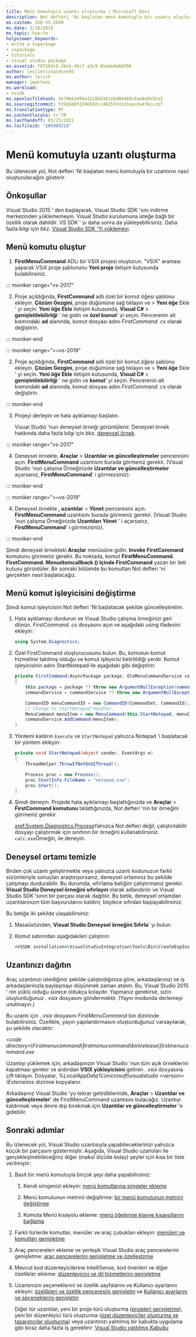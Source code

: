 ```yaml
---
title: Menü komutuyla uzantı oluşturma | Microsoft Docs
description: Not defteri 'Ni başlatan menü komutuyla bir uzantı oluşturmayı öğrenin. Bir menü komutu oluşturun ve menü komut işleyicisini değiştirin.
ms.custom: SEO-VS-2020
ms.date: 3/16/2019
ms.topic: how-to
helpviewer_keywords:
- write a vspackage
- vspackage
- tutorials
- visual studio package
ms.assetid: f97104c8-2bcb-45c7-a3c9-85abeda8df98
author: leslierichardson95
ms.author: lerich
manager: jmartens
ms.workload:
- vssdk
ms.openlocfilehash: de79662494a3228dd301e8d08480c6aa0a0192a2
ms.sourcegitcommit: f2916d8fd296b92cc402597d1d1eecda4f6cccbf
ms.translationtype: MT
ms.contentlocale: tr-TR
ms.lasthandoff: 03/25/2021
ms.locfileid: "105089218"
---
```

# <a name="create-an-extension-with-a-menu-command"></a>Menü komutuyla uzantı oluşturma

Bu izlenecek yol, Not defteri 'Ni başlatan menü komutuyla bir uzantının nasıl oluşturulacağını gösterir.

## <a name="prerequisites"></a>Önkoşullar

Visual Studio 2015 ' den başlayarak, Visual Studio SDK 'sını indirme merkezinden yüklememeyin. Visual Studio kurulumuna isteğe bağlı bir özellik olarak dahildir. VS SDK ' yı daha sonra da yükleyebilirsiniz. Daha fazla bilgi için bkz. [Visual Studio SDK 'Yı yüklemeyi](../extensibility/installing-the-visual-studio-sdk.md).

## <a name="create-a-menu-command"></a>Menü komutu oluştur

1. **FirstMenuCommand** ADLı bir VSIX projesi oluşturun. "VSIX" araması yaparak VSıX proje şablonunu **Yeni proje** iletişim kutusunda bulabilirsiniz.

::: moniker range="vs-2017"

2. Proje açıldığında, **FirstCommand** adlı özel bir komut öğesi şablonu ekleyin. **Çözüm Gezgini**, proje düğümüne sağ tıklayın ve   >  **Yeni öğe** Ekle ' yi seçin. **Yeni öğe Ekle** iletişim kutusunda, **Visual C#**  >  **genişletilebilirliği** ' ne gidin ve **özel komut**' yi seçin. Pencerenin alt kısmındaki **ad** alanında, komut dosyası adını *FirstCommand. cs* olarak değiştirin.

::: moniker-end

::: moniker range=">=vs-2019"

2. Proje açıldığında, **FirstCommand** adlı özel bir komut öğesi şablonu ekleyin. **Çözüm Gezgini**, proje düğümüne sağ tıklayın ve   >  **Yeni öğe** Ekle ' yi seçin. **Yeni öğe Ekle** iletişim kutusunda, **Visual C#**  >  **genişletilebilirliği** ' ne gidin ve **komut**' yi seçin. Pencerenin alt kısmındaki **ad** alanında, komut dosyası adını *FirstCommand. cs* olarak değiştirin.

::: moniker-end

3. Projeyi derleyin ve hata ayıklamayı başlatın.

    Visual Studio 'nun deneysel örneği görüntülenir. Deneysel örnek hakkında daha fazla bilgi için bkz. [deneysel örnek](../extensibility/the-experimental-instance.md).

::: moniker range="vs-2017"

4. Deneysel örnekte, **Araçlar**  >  **Uzantılar ve güncelleştirmeler** penceresini açın. **FirstMenuCommand** uzantısını burada görmeniz gerekir. (Visual Studio 'nun çalışma Örneğinizde **Uzantılar ve güncelleştirmeler** açarsanız, **FirstMenuCommand**' i görmezsiniz).

::: moniker-end

::: moniker range=">=vs-2019"

4. Deneysel örnekte **, uzantılar**  >  **Yönet** penceresini açın. **FirstMenuCommand** uzantısını burada görmeniz gerekir. (Visual Studio 'nun çalışma Örneğinizde **Uzantıları Yönet** ' i açarsanız, **FirstMenuCommand**' i görmezsiniz).

::: moniker-end

Şimdi deneysel örnekteki **Araçlar** menüsüne gidin. **Invoke FirstCommand** komutunu görmeniz gerekir. Bu noktada, komut **FirstMenuCommand. FirstCommand. Menuıitemcallback () Içinde FirstCommand** yazan bir ileti kutusu görüntüler. Bir sonraki bölümde bu komuttan Not defteri 'ni gerçekten nasıl başlatacağız.

## <a name="change-the-menu-command-handler"></a>Menü komut işleyicisini değiştirme

Şimdi komut işleyicisini Not defteri 'Ni başlatacak şekilde güncelleştirelim.

1. Hata ayıklamayı durdurun ve Visual Studio çalışma örneğinizi geri dönün. *FirstCommand. cs* dosyasını açın ve aşağıdaki using ifadesini ekleyin:

    ```csharp
    using System.Diagnostics;
    ```

2. Özel FirstCommand oluşturucusunu bulun. Bu, komutun komut hizmetine takılmış olduğu ve komut işleyicisi belirtildiği yerdir. Komut işleyicisinin adını StartNotepad ile aşağıdaki gibi değiştirin:

    ```csharp
    private FirstCommand(AsyncPackage package, OleMenuCommandService commandService)
    {
        this.package = package ?? throw new ArgumentNullException(nameof(package));
        commandService = commandService ?? throw new ArgumentNullException(nameof(commandService));

        CommandID menuCommandID = new CommandID(CommandSet, CommandId);
        // Change to StartNotepad handler.
        MenuCommand menuItem = new MenuCommand(this.StartNotepad, menuCommandID);
        commandService.AddCommand(menuItem);
    }
    ```

3. Yöntemi kaldırın `Execute` ve `StartNotepad` yalnızca Notepad 'i başlatacak bir yöntem ekleyin:

    ```csharp
    private void StartNotepad(object sender, EventArgs e)
    {
        ThreadHelper.ThrowIfNotOnUIThread();

        Process proc = new Process();
        proc.StartInfo.FileName = "notepad.exe";
        proc.Start();
    }
    ```

4. Şimdi deneyin. Projede hata ayıklamayı başlattığınızda ve **Araçlar**  >  **FirstCommand komutunu** tıklattığınızda, Not defteri 'nin bir örneğini görmeniz gerekir.

    <xref:System.Diagnostics.Process>Yalnızca Not defteri değil, çalıştırılabilir dosyayı çalıştırmak için sınıfının bir örneğini kullanabilirsiniz. `calc.exe`Örneğin, ile deneyin.

## <a name="clean-up-the-experimental-environment"></a>Deneysel ortamı temizle

Birden çok uzantı geliştirmekte veya yalnızca uzantı kodunuzun farklı sürümleriyle sonuçları araştırıyorsanız, deneysel ortamınız bu şekilde çalışmayı durdurabilir. Bu durumda, sıfırlama betiğini çalıştırmanız gerekir. **Visual Studio Deneysel örneğini sıfırlayın** olarak adlandırılır ve Visual Studio SDK 'sının bir parçası olarak dağıtılır. Bu betik, deneysel ortamdan uzantılarınızın tüm başvurularını kaldırır, böylece sıfırdan başlayabilirsiniz.

Bu betiğe iki şekilde ulaşabilirsiniz:

1. Masaüstünden, **Visual Studio Deneysel örneğini Sıfırla**' yı bulun.

2. Komut satırından aşağıdakileri çalıştırın:

    ```cmd
    <VSSDK installation>\VisualStudioIntegration\Tools\Bin\CreateExpInstance.exe /Reset /VSInstance=<version> /RootSuffix=Exp && PAUSE

    ```

## <a name="deploy-your-extension"></a>Uzantınızı dağıtın

Araç uzantınızı istediğiniz şekilde çalıştırdığınıza göre, arkadaşlarınızı ve iş arkadaşlarınızla paylaşmayı düşünmek zaman atalım. Bu, Visual Studio 2015 ' nin yüklü olduğu sürece oldukça kolaydır. Yapmanız gerekirse, sizin oluşturduğunuz *. vsix* dosyasını göndermektir. (Yayın modunda derlemeyi unutmayın.)

Bu uzantı için *. vsix* dosyasını *FirstMenuCommand* bin dizininde bulabilirsiniz. Özellikle, yayın yapılandırmasını oluşturduğunuz varsayılarak, şu şekilde olacaktır:

*\<code directory>\Firstmenucommand\firstmenucommand\bin\release\firstmenucommand.exe*

Uzantıyı yüklemek için, arkadaşınızın Visual Studio 'nun tüm açık örneklerini kapatması gerekir ve ardından **VSIX yükleyicisini** getiren *. vsix* dosyasına çift tıklayın. Dosyalar, *%LocalAppData%\microsoft\visualstudio \<version> \Extensions* dizinine kopyalanır.

Arkadaşınız Visual Studio 'yu tekrar getirdiklerinde, **Araçlar**  >  **Uzantılar ve güncelleştirmeler**' de FirstMenuCommand uzantısını bulacağız. Uzantıyı kaldırmak veya devre dışı bırakmak için **Uzantılar ve güncelleştirmeler** 'e gidebilir.

## <a name="next-steps"></a>Sonraki adımlar

Bu izlenecek yol, Visual Studio uzantısıyla yapabileceklerinizi yalnızca küçük bir parçasını göstermiştir. Aşağıda, Visual Studio uzantıları ile gerçekleştirebileceğiniz diğer (makul ölçüde kolay) şeyler için kısa bir liste verilmiştir:

1. Basit bir menü komutuyla birçok şeyi daha yapabilirsiniz:

   1. Kendi simgenizi ekleyin: [menü komutlarına simgeler ekleme](../extensibility/adding-icons-to-menu-commands.md)

   2. Menü komutunun metnini değiştirme: [bir menü komutunun metnini değiştirme](../extensibility/changing-the-text-of-a-menu-command.md)

   3. Komuta Menü kısayolu ekleme: [menü öğelerine klavye kısayollarını bağlama](../extensibility/binding-keyboard-shortcuts-to-menu-items.md)

2. Farklı türlerde komutlar, menüler ve araç çubukları ekleyin: [menüleri ve komutları genişletme](../extensibility/extending-menus-and-commands.md)

3. Araç pencereleri ekleme ve yerleşik Visual Studio araç pencerelerini genişletme: [araç pencerelerini genişletme ve özelleştirme](../extensibility/extending-and-customizing-tool-windows.md)

4. Mevcut kod düzenleyicilerine IntelliSense, kod önerileri ve diğer özellikler ekleme: [düzenleyiciyi ve dil hizmetlerini genişletme](../extensibility/extending-the-editor-and-language-services.md)

5. Uzantınızın seçeneklerini ve özellik sayfalarını ve Kullanıcı ayarlarını ekleyin: [özellikleri ve özellik penceresini genişletin](../extensibility/extending-properties-and-the-property-window.md) ve [Kullanıcı ayarlarını ve seçeneklerini genişletin](../extensibility/extending-user-settings-and-options.md)

   Diğer tür uzantılar, yeni bir proje türü oluşturma ([projeleri genişletme](../extensibility/extending-projects.md)), yeni bir düzenleyici türü oluşturma ([özel düzenleyiciler oluşturma ve tasarımcılar oluşturma](../extensibility/creating-custom-editors-and-designers.md)) veya uzantınızı yalıtılmış bir kabukta uygulama gibi biraz daha fazla Iş gerektirir: [Visual Studio yalıtılmış Kabuğu](https://visualstudio.microsoft.com/vs/older-downloads/isolated-shell/)
